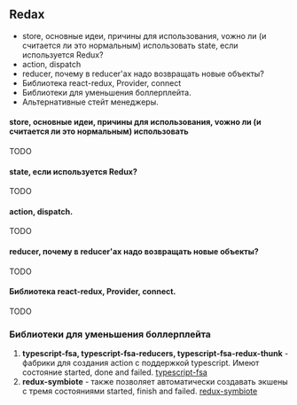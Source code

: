 ## Redax
* store, основные идеи, причины для использования, vожно ли (и считается ли это нормальным) использовать state, если используется Redux?
* action, dispatch
* reducer, почему в reducer'ax надо возвращать новые объекты?
* Библиотека react-redux, Provider, connect
* Библиотеки для уменьшения боллерплейта. 
* Альтернативные стейт менеджеры. 

#### store, основные идеи, причины для использования, vожно ли (и считается ли это нормальным) использовать

TODO

#### state, если используется Redux?

TODO

#### action, dispatch.

TODO

#### reducer, почему в reducer'ax надо возвращать новые объекты?

TODO

#### Библиотека react-redux, Provider, connect.

TODO

### Библиотеки для уменьшения боллерплейта

1. **typescript-fsa, typescript-fsa-reducers, typescript-fsa-redux-thunk** - фабрики для создания action с поддержкой typescript. Имеют состояние started, done and failed. 
[typescript-fsa](https://github.com/aikoven/typescript-fsa)
2. **redux-symbiote** - также позволяет автоматически создавать экшены с тремя состояниями started, finish and failed. 
[redux-symbiote](https://github.com/sergeysova/redux-symbiote)
